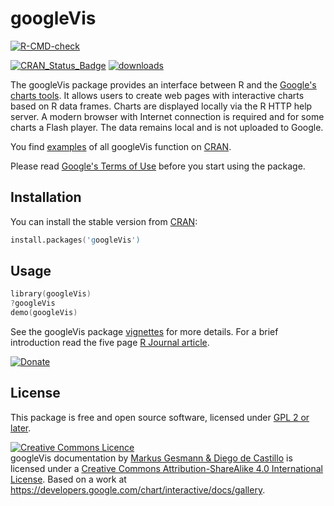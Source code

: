 # googleVis 
<!-- badges: start -->
[![R-CMD-check](https://github.com/mages/googleVis/workflows/R-CMD-check/badge.svg)](https://github.com/mages/googleVis/actions)
<!-- badges: end -->
[![CRAN\_Status\_Badge](https://www.r-pkg.org/badges/version/googleVis)](https://cran.r-project.org/package=googleVis) [![downloads](https://cranlogs.r-pkg.org/badges/grand-total/googleVis)](https://cran.r-project.org/package=googleVis)


The googleVis package provides an interface between R and the [Google's charts tools](https://developers.google.com/chart/). 
It allows users to create web pages with interactive charts based on R data frames. Charts are displayed locally via the R HTTP help server. 
A modern browser with Internet connection is required and for some 
charts a Flash player. The data remains local and is not uploaded to 
Google.

You find [examples](https://CRAN.R-project.org/package=googleVis/vignettes/googleVis_examples.html) of all googleVis function on [CRAN](https://cran.r-project.org/package=googleVis/). 

Please read [Google's Terms of Use](https://developers.google.com/terms/) before you start using the package. 

## Installation

You can install the stable version from
[CRAN](https://cran.r-project.org/package=googleVis/):

```s
install.packages('googleVis')
```

## Usage

```s
library(googleVis)
?googleVis
demo(googleVis)
```

See the googleVis package [vignettes](https://cran.r-project.org/package=googleVis/) for more details. For a brief introduction read the five page [R Journal article](https://journal.r-project.org/archive/2011-2/RJournal_2011-2_Gesmann+de~Castillo.pdf).

[![Donate](https://www.paypal.com/en_GB/i/btn/btn_donate_LG.gif)](https://www.paypal.com/cgi-bin/webscr?cmd=_donations&business=HHPMW8TXCCRSC&lc=GB&item_name=googleVis&currency_code=GBP&bn=PP%2dDonationsBF%3abtn_donate_SM%2egif%3aNonHosted)

## License

This package is free and open source software, licensed under [GPL 2 or later](https://opensource.org/licenses/gpl-license).

<a rel="license" href="https://creativecommons.org/licenses/by-sa/4.0/deed.en_GB"><img alt="Creative Commons Licence" class="c1" src="https://i.creativecommons.org/l/by-sa/4.0/80x15.png" /></a><br />
<span>googleVis documentation</span> by <a href="https://github.com/mages/googleVis" rel="cc:attributionURL">Markus Gesmann &amp; Diego de Castillo</a> is licensed under a <a rel="license" href="https://creativecommons.org/licenses/by-sa/4.0/deed.en_GB">Creative Commons Attribution-ShareAlike 4.0 International License</a>. Based on a work at <a href="https://developers.google.com/chart/interactive/docs/gallery" rel="dct:source">https://developers.google.com/chart/interactive/docs/gallery</a>.
